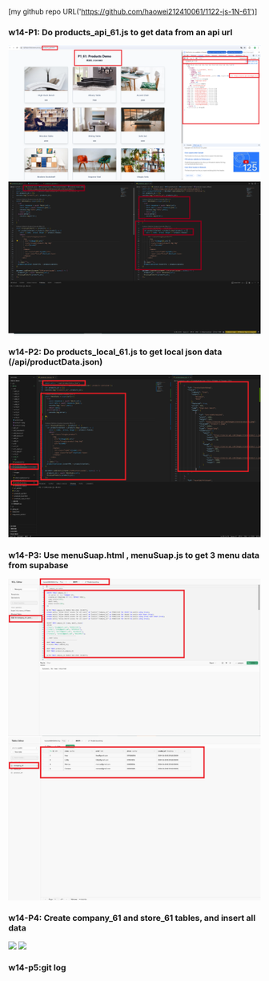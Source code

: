 [my github repo URL('https://github.com/haowei212410061/1122-js-1N-61')]

### w14-P1: Do products_api_61.js to get data from an api url 

![](w14-p1-1.png)
![](w14-p1-2.png)

### w14-P2: Do products_local_61.js to get local json data (/api/productData.json) 
![](w14-p2.png)


### w14-P3: Use menuSuap.html , menuSuap.js to get 3 menu data from supabase

![](w14-p3-1.png)
![](w14-p3-2.png)

### w14-P4: Create company_61 and store_61 tables, and insert all data

![](w14-p4-1.png)
![](w14-p4-2.png)

### w14-p5:git log

```


```
